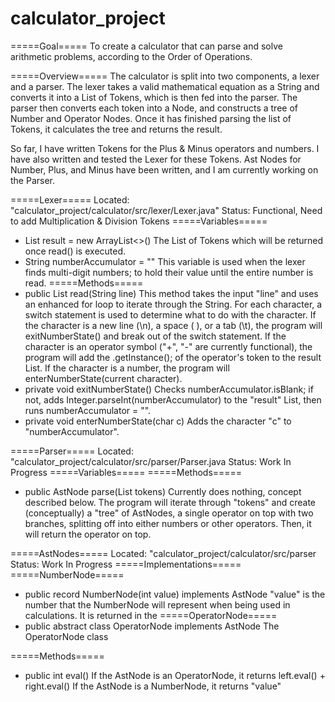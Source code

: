 # calculator_project

=====Goal=====
To create a calculator that can parse and solve arithmetic problems, according to the Order of Operations.

=====Overview=====
The calculator is split into two components, a lexer and a parser. The lexer takes a valid mathematical equation as a String and converts it into a List of Tokens, which is then fed into the parser. The parser then converts each token into a Node, and constructs a tree of Number and Operator Nodes. Once it has finished parsing the list of Tokens, it calculates the tree and returns the result.

So far, I have written Tokens for the Plus & Minus operators and numbers. I have also written and tested the Lexer for these Tokens. Ast Nodes for Number, Plus, and Minus have been written, and I am currently working on the Parser.

=====Lexer=====
Located: "calculator_project/calculator/src/lexer/Lexer.java"
Status: Functional, Need to add Multiplication & Division Tokens
  =====Variables=====
- List<Token> result = new ArrayList<>()
  The List of Tokens which will be returned once read() is executed.
- String numberAccumulator = ""
  This variable is used when the lexer finds multi-digit numbers; to hold their value until the entire number is read.
  =====Methods=====
- public List<Token> read(String line)
  This method takes the input "line" and uses an enhanced for loop to iterate through the String. For each character, a switch statement is used to determine what to   do with the character. If the character is a new line (\n), a space ( ), or a tab (\t), the program will exitNumberState() and break out of the switch statement.     If the character is an operator symbol ("+", "-" are currently functional), the program will add the .getInstance(); of the operator's token to the result List. If   the character is a number, the program will enterNumberState(current character).
- private void exitNumberState()
  Checks numberAccumulator.isBlank; if not, adds Integer.parseInt(numberAccumulator) to the "result" List, then runs numberAccumulator = "".
- private void enterNumberState(char c)
  Adds the character "c" to "numberAccumulator".
  
=====Parser=====
Located: "calculator_project/calculator/src/parser/Parser.java
Status: Work In Progress
  =====Variables=====
  =====Methods=====
- public AstNode parse(List<Token> tokens)
  Currently does nothing, concept described below.
  The program will iterate through "tokens" and create (conceptually) a "tree" of AstNodes, a single operator on top with two branches, splitting off into either         numbers or other operators. Then, it will return the operator on top. 
  
=====AstNodes=====
Located: "calculator_project/calculator/src/parser
Status: Work In Progress
  =====Implementations=====
   =====NumberNode=====
 - public record NumberNode(int value) implements AstNode
   "value" is the number that the NumberNode will represent when being used in calculations. It is returned in the 
   =====OperatorNode=====
 - public abstract class OperatorNode implements AstNode
   The OperatorNode class 
  
  =====Methods=====
- public int eval() 
  If the AstNode is an OperatorNode, it returns left.eval() + right.eval()
  If the AstNode is a NumberNode, it returns "value"
